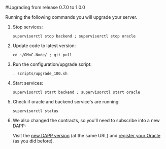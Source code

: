 #Upgrading from release 0.7.0 to 1.0.0

Running the following commands you will upgrade your server.


1. Stop services:

	`supervisorctl stop backend ; supervisorctl stop oracle`
	
2. Update code to latest version:

	`cd ~/OMoC-Node/ ; git pull`

3. Run the configuration/upgrade script:

	`. scripts/upgrade_100.sh`

4. Start services:

	`supervisorctl start backend ; supervisorctl start oracle`

5. Check if oracle and backend service's are running:

	`supervisorctl status`

6. We also changed the contracts, so you'll need to subscribe into a new DAPP:

	Visit the [new DAPP version](https://moc-test-alpha.moneyonchain.com/) (at the same URL) and [register your Oracle](./step04.html) (as you did before).
